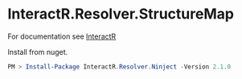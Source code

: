 # InteractR.Resolver.StructureMap
For documentation see [InteractR](https://github.com/madebykrol/InteractR)

Install from nuget.
```PowerShell
PM > Install-Package InteractR.Resolver.Ninject -Version 2.1.0
```